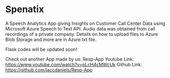 # Spenatix
A Speech Analytics App giving Insights on Customer Call Center Data using Microsoft Azure Speech to Text API. Audio data was obtained from call recordings of a private company. Details on how to upload files to Azure Blob Storage and more are in Azure.txt file.

Flask codes will be updated soon!

Check out another App made by us: Resp-App
Youtube Link: https://www.youtube.com/watch?v=pLcH4cMWcUk
Github Link: https://github.com/jaccdaniels/Resp-App
